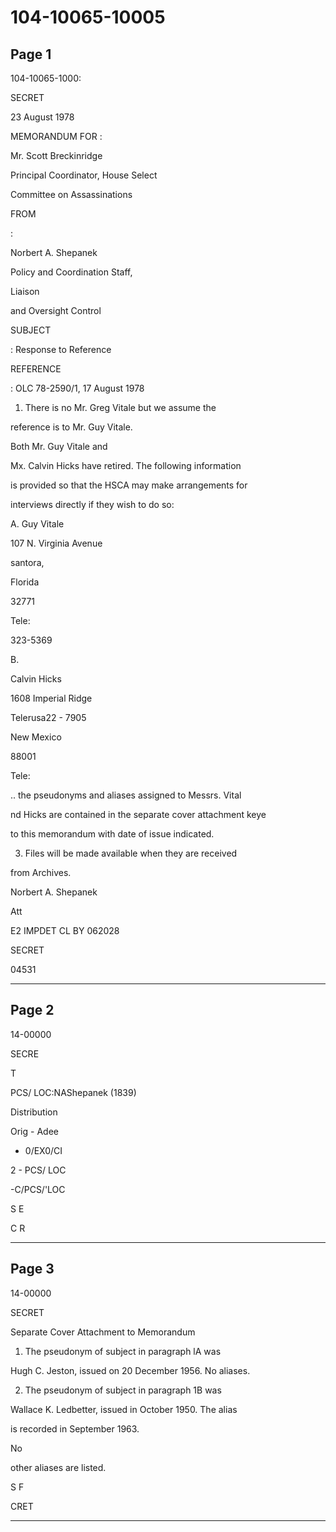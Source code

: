 # 104-10065-10005

## Page 1

104-10065-1000:

SECRET

23 August 1978

MEMORANDUM FOR :

Mr. Scott Breckinridge

Principal Coordinator, House Select

Committee on Assassinations

FROM

:

Norbert A. Shepanek

Policy and Coordination Staff,

Liaison

and Oversight Control

SUBJECT

: Response to Reference

REFERENCE

: OLC 78-2590/1, 17 August 1978

1. There is no Mr. Greg Vitale but we assume the

reference is to Mr. Guy Vitale.

Both Mr. Guy Vitale and

Mx. Calvin Hicks have retired. The following information

is provided so that the HSCA may make arrangements for

interviews directly if they wish to do so:

A. Guy Vitale

107 N. Virginia Avenue

santora,

Florida

32771

Tele:

323-5369

B.

Calvin Hicks

1608 Imperial Ridge

Telerusa22 - 7905

New Mexico

88001

Tele:

.. the pseudonyms and aliases assigned to Messrs. Vital

nd Hicks are contained in the separate cover attachment keye

to this memorandum with date of issue indicated.

3. Files will be made available when they are received

from Archives.

Norbert A. Shepanek

Att

E2 IMPDET CL BY 062028

SECRET

04531

---

## Page 2

14-00000

SECRE

T

PCS/ LOC:NAShepanek (1839)

Distribution

Orig - Adee

- 0/EX0/CI

2 - PCS/ LOC

-C/PCS/'LOC

S E

C R

---

## Page 3

14-00000

SECRET

Separate Cover Attachment to Memorandum

1. The pseudonym of subject in paragraph lA was

Hugh C. Jeston, issued on 20 December 1956. No aliases.

2. The pseudonym of subject in paragraph 1B was

Wallace K. Ledbetter, issued in October 1950. The alias

is recorded in September 1963.

No

other aliases are listed.

S F

CRET

---

